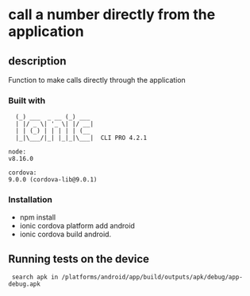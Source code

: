 # call a number directly from the application

## description

Function to make calls directly through the application 

### Built with

```
  (_) ___  _ __ (_) ___
  | |/ _ \| '_ \| |/ __|
  | | (_) | | | | | (__
  |_|\___/|_| |_|_|\___|  CLI PRO 4.2.1

```

```
node:
v8.16.0

cordova:
9.0.0 (cordova-lib@9.0.1)

```

### Installation 
* npm install
* ionic cordova platform add android
* ionic cordova build android. 

## Running tests on the device

```
 search apk in /platforms/android/app/build/outputs/apk/debug/app-debug.apk
```
